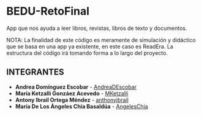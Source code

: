 # BEDU-RetoFinal
App que nos ayuda a leer libros, revistas, libros de texto y documentos.

NOTA: La finalidad de este código es meramente de simulación y didáctico que se basa en una app ya existente, en este caso es ReadEra. La estructura del código irá tomando forma a lo largo del proyecto.

## INTEGRANTES

* **Andrea Domínguez Escobar** -  [AndreaDEscobar](https://github.com/AndreaDEscobar)
* **María Ketzalli Gonzáez Acevedo** -  [MKetzalli](https://github.com/MKetzalli)
* **Antony Ibrail Ortega Méndez** - [anthonyibrail](https://github.com/anthonyibrail)
* **María De Los Ángeles Chía Basaldúa** -  [AngelesChia](https://github.com/AngelesChia)
